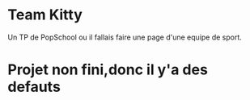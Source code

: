 # Team Kitty
Un TP de PopSchool ou il fallais faire une page d'une equipe de sport.

# Projet non fini,donc il y'a des  defauts
